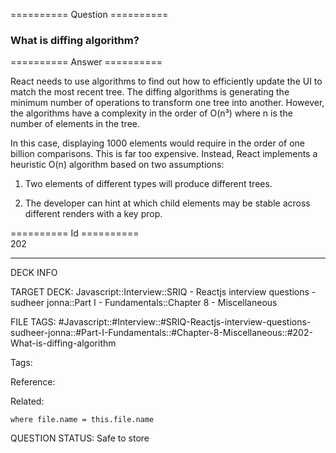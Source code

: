 ========== Question ==========  

### What is diffing algorithm?  

========== Answer ==========  

React needs to use algorithms to find out how to efficiently update the UI to match the most recent tree. The diffing algorithms is generating the minimum number of operations to transform one tree into another. However, the algorithms have a complexity in the order of O(n³) where n is the number of elements in the tree.

In this case, displaying 1000 elements would require in the order of one billion comparisons. This is far too expensive. Instead, React implements a heuristic O(n) algorithm based on two assumptions:

1.  Two elements of different types will produce different trees.

2.  The developer can hint at which child elements may be stable across different renders with a key prop.

========== Id ==========  
202

---

DECK INFO

TARGET DECK: Javascript::Interview::SRIQ - Reactjs interview questions - sudheer jonna::Part I - Fundamentals::Chapter 8 - Miscellaneous

FILE TAGS: #Javascript::#Interview::#SRIQ-Reactjs-interview-questions-sudheer-jonna::#Part-I-Fundamentals::#Chapter-8-Miscellaneous::#202-What-is-diffing-algorithm

Tags:

Reference:

Related:

```dataview
where file.name = this.file.name
```

QUESTION STATUS: Safe to store
